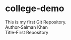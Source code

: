 # college-demo
This is my first Git Repository.
<br>
Author-Salman Khan
<br>
Title-First Repository
